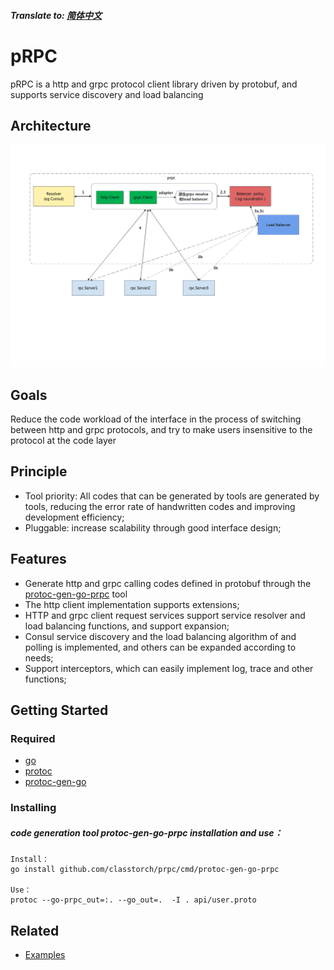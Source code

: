 ##### Translate to: [简体中文](README_zh.md)

# pRPC

pRPC is a http and grpc protocol client library driven by protobuf, and supports service discovery and load balancing

## Architecture
![image](https://github.com/classtorch/prpc/blob/master/prpc.png)

## Goals

Reduce the code workload of the interface in the process of switching between http and grpc protocols, and try to make users insensitive to the protocol at the code layer

## Principle

* Tool priority: All codes that can be generated by tools are generated by tools, reducing the error rate of handwritten codes and improving development efficiency;
* Pluggable: increase scalability through good interface design;


## Features
* Generate http and grpc calling codes defined in protobuf through the [protoc-gen-go-prpc](https://github.com/classtorch/prpc/blob/master/cmd/protoc-gen-go-prpc/README.md) tool
* The http client implementation supports extensions;
* HTTP and grpc client request services support service resolver and load balancing functions, and support expansion;
* Consul service discovery and the load balancing algorithm of  and polling is implemented, and others can be expanded according to needs;
* Support interceptors, which can easily implement log, trace and other functions;

## Getting Started
### Required
- [go](https://golang.org/dl/)
- [protoc](https://github.com/protocolbuffers/protobuf)
- [protoc-gen-go](https://github.com/protocolbuffers/protobuf-go)

### Installing
##### code generation tool protoc-gen-go-prpc installation and use：
```
Install：
go install github.com/classtorch/prpc/cmd/protoc-gen-go-prpc

Use：
protoc --go-prpc_out=:. --go_out=.  -I . api/user.proto
```

## Related

* [Examples](https://github.com/classtorch/prpc-examples)
